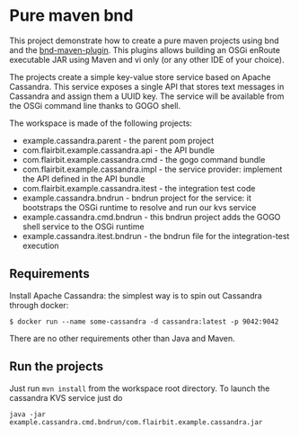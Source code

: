 # Pure maven bnd

This project demonstrate how to create a pure maven projects using bnd and the [bnd-maven-plugin](https://github.com/bndtools/bnd/tree/master/maven/bnd-maven-plugin).
This plugins allows building an OSGi enRoute executable JAR using Maven and vi only (or any other IDE of your choice).

The projects create a simple key-value store service based on Apache Cassandra. This service exposes a single API that stores text messages in Cassandra and assign them a UUID key.
The service will be available from the OSGi command line thanks to GOGO shell.

The workspace is made of the following projects:

* example.cassandra.parent - the parent pom project
* com.flairbit.example.cassandra.api - the API bundle
* com.flairbit.example.cassandra.cmd - the gogo command bundle
* com.flairbit.example.cassandra.impl - the service provider: implement the API defined in the API bundle
* com.flairbit.example.cassandra.itest - the integration test code
* example.cassandra.bndrun - bndrun project for the service: it bootstraps the OSGi runtime to resolve and run our kvs service
* example.cassandra.cmd.bndrun - this bndrun project adds the GOGO shell service to the OSGi runtime
* example.cassandra.itest.bndrun - the bndrun file for the integration-test execution

## Requirements
Install Apache Cassandra: the simplest way is to spin out Cassandra through docker:

	$ docker run --name some-cassandra -d cassandra:latest -p 9042:9042

There are no other requirements other than Java and Maven.

## Run the projects
Just run `mvn install` from the workspace root directory. To launch the cassandra KVS service just do

	java -jar example.cassandra.cmd.bndrun/com.flairbit.example.cassandra.jar
